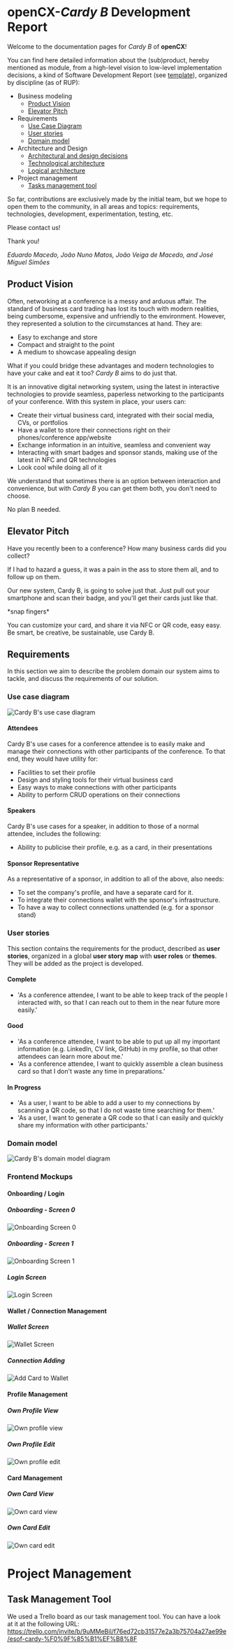 # openCX-*Cardy B* Development Report

Welcome to the documentation pages for *Cardy B* of **openCX**!

You can find here detailed information about the (sub)product, hereby mentioned
as module, from a high-level vision to low-level implementation decisions, a
kind of Software Development Report (see
[template](https://github.com/softeng-feup/open-cx/blob/master/docs/templates/Development-Report.md)),
organized by discipline (as of RUP):

* Business modeling
  * [Product Vision](#Product-Vision)
  * [Elevator Pitch](#Elevator-Pitch)
* Requirements
  * [Use Case Diagram](#Use-case-diagram)
  * [User stories](#User-stories)
  * [Domain model](#Domain-model)
* Architecture and Design
  * [Architectural and design decisions]()
  * [Technological architecture]()
  * [Logical architecture]()
* Project management
  * [Tasks management tool](#Task-Management-Tool)

So far, contributions are exclusively made by the initial team, but we hope to
open them to the community, in all areas and topics: requirements, technologies,
development, experimentation, testing, etc.

Please contact us!

Thank you!

*Eduardo Macedo, João Nuno Matos, João Veiga de Macedo, and José Miguel Simões*

## Product Vision
Often, networking at a conference is a messy and arduous affair. The standard of
business card trading has lost its touch with modern realities, being
cumbersome, expensive and unfriendly to the environment. However, they
represented a solution to the circumstances at hand. They are:

 * Easy to exchange and store
 * Compact and straight to the point
 * A medium to showcase appealing design

What if you could bridge these advantages and modern technologies to have your
cake and eat it too? *Cardy B* aims to do just that.

It is an innovative digital networking system, using the latest in interactive
technologies to provide seamless, paperless networking to the participants of
your conference. With this system in place, your users can:

 * Create their virtual business card, integrated with their social media, CVs,
   or portfolios
 * Have a wallet to store their connections right on their phones/conference
   app/website
 * Exchange information in an intuitive, seamless and convenient way
 * Interacting with smart badges and sponsor stands, making use of the latest in
   NFC and QR technologies
 * Look cool while doing all of it

We understand that sometimes there is an option between interaction and
convenience, but with *Cardy B* you can get them both, you don't need to choose.

No plan B needed.

## Elevator Pitch
Have you recently been to a conference? How many business cards did you collect?

If I had to hazard a guess, it was a pain in the ass to  store them all, and to
follow up on them.

Our new system, Cardy B, is going to solve just that. Just pull out your
smartphone and scan their badge, and you'll get their cards just like that.

\*snap fingers\*

You can customize your card, and share it via NFC or QR code, easy easy. Be
smart, be creative, be sustainable, use Cardy B.

## Requirements

In this section we aim to describe the problem domain our system aims to tackle,
and discuss the requirements of our solution.

### Use case diagram

![Cardy B's use case diagram](use-case-diagram.png)

#### Attendees
Cardy B's use cases for a conference attendee is to easily make and manage their
connections with other participants of the conference. To that end, they would
have utility for:
  * Facilities to set their profile
  * Design and styling tools for their virtual business card
  * Easy ways to make connections with other participants
  * Ability to perform CRUD operations on their connections

#### Speakers
Cardy B's use cases for a speaker, in addition to those of a normal attendee,
includes the following:
  * Ability to publicise their profile, e.g. as a card, in their presentations

#### Sponsor Representative
As a representative of a sponsor, in addition to all of the above, also needs:
* To set the company's profile, and have a separate card for it.
* To integrate their connections wallet with the sponsor's infrastructure.
* To have a way to collect connections unattended (e.g. for a sponsor stand)

### User stories

This section contains the requirements for the product, described as **user**
**stories**, organized in a global **user story map** with **user roles** or
**themes**. They will be added as the project is developed.

#### Complete

  * 'As a conference attendee, I want to be able to keep track of the people I
    interacted with, so that I can reach out to them in the near future more
    easily.'

#### Good

  * 'As a conference attendee, I want to be able to put up all my important
    information (e.g. LinkedIn, CV link, GitHub) in my profile, so that other
    attendees can learn more about me.'
  * 'As a conference attendee, I want to quickly assemble a clean business card
    so that I don't waste any time in preparations.'

#### In Progress

  * 'As a user, I want to be able to add a user to my connections by scanning a
    QR code, so that I do not waste time searching for them.'
  * 'As a user, I want to generate a QR code so that I can easily and quickly
    share my information with other participants.'

### Domain model
![Cardy B's domain model diagram](domain-model.png)

### Frontend Mockups
#### Onboarding / Login
##### Onboarding - Screen 0
![Onboarding Screen 0](ui-mockups/onboarding-0.png)

##### Onboarding - Screen 1
![Onboarding Screen 1](ui-mockups/onboarding-1.png)

##### Login Screen
![Login Screen](ui-mockups/onboarding-login.png)

#### Wallet / Connection Management
##### Wallet Screen
![Wallet Screen](ui-mockups/wallet.png)

##### Connection Adding
![Add Card to Wallet](ui-mockups/wallet-add-card.png)

#### Profile Management
##### Own Profile View
![Own profile view](ui-mockups/own-profile-view.png)

##### Own Profile Edit
![Own profile edit](ui-mockups/own-profile-edit.png)

#### Card Management
##### Own Card View
![Own card view](ui-mockups/own-card.png)

##### Own Card Edit
![Own card edit](ui-mockups/own-card-edit.png)

# Project Management
## Task Management Tool

We used a Trello board as our task management tool. You can have a look at it at
the following URL:
https://trello.com/invite/b/9uMMeBil/f76ed72cb31577e2a3b75704a27ae99e/esof-cardy-%F0%9F%85%B1%EF%B8%8F
